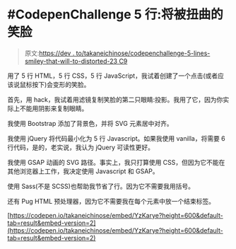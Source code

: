 # #CodepenChallenge 5 行:将被扭曲的笑脸

> 原文:[https://dev . to/takaneichinose/codepenchallenge-5-lines-smiley-that-will-to-distorted-23 C9](https://dev.to/takaneichinose/codepenchallenge-5-lines-smiley-that-will-be-distorted-23c9)

用了 5 行 HTML，5 行 CSS，5 行 JavaScript，我试着创建了一个点击(或者应该说鼠标按下)会变形的笑脸。

首先，用 hack，我试着用滤镜复制笑脸的第二只眼睛:投影。我用了它，因为你实际上不能用阴影来复制眼睛。

我使用 Bootstrap 添加了背景色，并将 SVG 元素居中对齐。

我使用 jQuery 将代码最小化为 5 行 Javascript。如果我使用 vanilla，将需要 6 行代码，是的，老实说，我认为 jQuery 可读性更好。

我使用 GSAP 动画的 SVG 路径。事实上，我只打算使用 CSS，但因为它不能在其他浏览器上工作，我决定使用 Javascript 和 GSAP。

使用 Sass(不是 SCSS)也帮助我节省了行。因为它不需要我用括号。

还有 Pug HTML 预处理器，因为它不需要我在每个元素中放一个结束标签。

[https://codepen.io/takaneichinose/embed/YzKarye?height=600&default-tab=result&embed-version=2](https://codepen.io/takaneichinose/embed/YzKarye?height=600&default-tab=result&embed-version=2)
